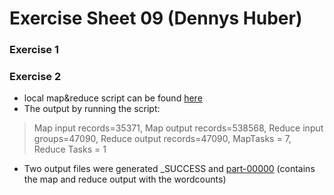 # Exercise Sheet 09 (Dennys Huber)

### Exercise 1


### Exercise 2
- local map&reduce script can be found [here](https://github.com/devnnys/hpc_esc_401_solutions/blob/main/exercise_session_09/run)
- The output by running the script:
>Map input records=35371, Map output records=538568, Reduce input groups=47090, Reduce output records=47090, MapTasks = 7, Reduce Tasks = 1
- Two output files were generated _SUCCESS and [part-00000](https://github.com/devnnys/hpc_esc_401_solutions/blob/main/exercise_session_09/part-00000) (contains the map and reduce output with the wordcounts)
